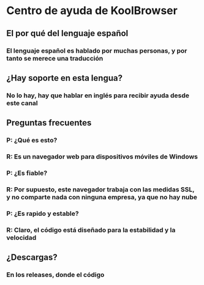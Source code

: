 # Centro de ayuda de KoolBrowser
## El por qué del lenguaje español
### El lenguaje español es hablado por muchas personas, y por tanto se merece una traducción
## ¿Hay soporte en esta lengua?
### No lo hay, hay que hablar en inglés para recibir ayuda desde este canal
## Preguntas frecuentes
### P: ¿Qué es esto?
### R: Es un navegador web para dispositivos móviles de Windows
### P: ¿Es fiable?
### R: Por supuesto, este navegador trabaja con las medidas SSL, y no comparte nada con ninguna empresa, ya que no hay nube
### P: ¿Es rapido y estable?
### R: Claro, el código está diseñado para la estabilidad y la velocidad
## ¿Descargas?
### En los releases, donde el código

